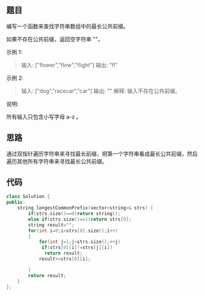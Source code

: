 ## 题目

编写一个函数来查找字符串数组中的最长公共前缀。

如果不存在公共前缀，返回空字符串 ""。

示例 1:

> 输入: ["flower","flow","flight"]
> 输出: "fl"

示例 2:

> 输入: ["dog","racecar","car"]
> 输出: ""
> 解释: 输入不存在公共前缀。

说明:

所有输入只包含小写字母 a-z 。

## 思路

通过双指针遍历字符串来寻找最长前缀，把第一个字符串看成最长公共前缀，然后遍历其他所有字符串来寻找最长公共前缀。

## 代码

```c++
class Solution {
public:
    string longestCommonPrefix(vector<string>& strs) {
        if(strs.size()==0)return string();
        else if(strs.size()==1)return strs[0];
        string result="";
        for(int i=0;i<strs[0].size();i++)
        {
            for(int j=1;j<strs.size();++j)
             if(strs[0][i]!=strs[j][i])
              return result;
            result+=strs[0][i];

        }
        return result;
    }
};
```

